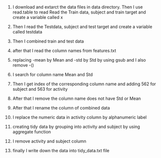 1. I download and extarct the data files in data directory. Then I use read.table to read 
Read the Train data, subject and train target and create a variable called x

 
 
2. Then I read the Testdata, subject and test target and create a variable called testdata



3. Then I combined train and test data

 
4. after that I read the column names from features.txt

5. replacing -mean by Mean and -std by Std by using gsub and I also remove  -() 

6. I search for column name Mean and Std

7. Then I get index of the corresponding column name and adding 562 for subject and 563 for activity



8. After that I remove the column name does not have Std or Mean

9. After that I rename the column of combined data

10. I replace the numeric data in activity column by alphanumeric label


11. creating tidy data by grouping into activity and subject by using aggregate function

12. I remove activity and subject column 
13. finally I write down the data into tidy_data.txt file
